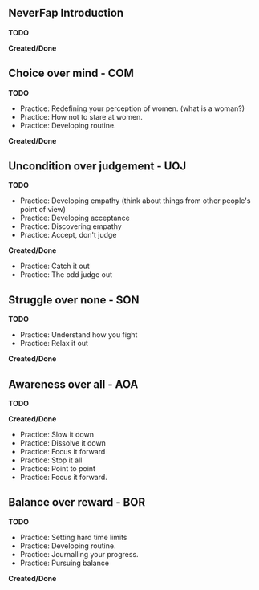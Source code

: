 ## NeverFap Introduction

__TODO__

__Created/Done__

## Choice over mind - COM

__TODO__
- Practice: Redefining your perception of women. (what is a woman?)
- Practice: How not to stare at women.
- Practice: Developing routine.

__Created/Done__

## Uncondition over judgement - UOJ

__TODO__ 
- Practice: Developing empathy (think about things from other people's point of view)
- Practice: Developing acceptance
- Practice: Discovering empathy
- Practice: Accept, don't judge

__Created/Done__
- Practice: Catch it out
- Practice: The odd judge out


## Struggle over none - SON

__TODO__
- Practice: Understand how you fight
- Practice: Relax it out


__Created/Done__

## Awareness over all - AOA

__TODO__

__Created/Done__
- Practice: Slow it down
- Practice: Dissolve it down
- Practice: Focus it forward
- Practice: Stop it all
- Practice: Point to point
- Practice: Focus it forward.


## Balance over reward - BOR

__TODO__
- Practice: Setting hard time limits
- Practice: Developing routine.
- Practice: Journalling your progress.
- Practice: Pursuing balance

__Created/Done__
